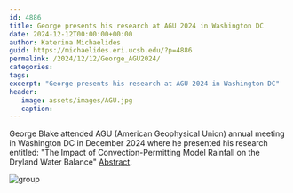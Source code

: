 ```yaml
---
id: 4886
title: George presents his research at AGU 2024 in Washington DC
date: 2024-12-12T00:00:00+00:00
author: Katerina Michaelides
guid: https://michaelides.eri.ucsb.edu/?p=4886
permalink: /2024/12/12/George_AGU2024/
categories:
tags:
excerpt: "George presents his research at AGU 2024 in Washington DC"
header:
   image: assets/images/AGU.jpg
   caption: 
---
```


George Blake attended AGU (American Geophysical Union) annual meeting in Washington DC in December 2024 where he presented his research entitled: "The Impact of Convection-Permitting Model Rainfall on the Dryland Water Balance" [Abstract](https://agu.confex.com/agu/agu24/meetingapp.cgi/Paper/1613112).  

<image src="/assets/images/George_AGU2024.jpg" alt="group">
